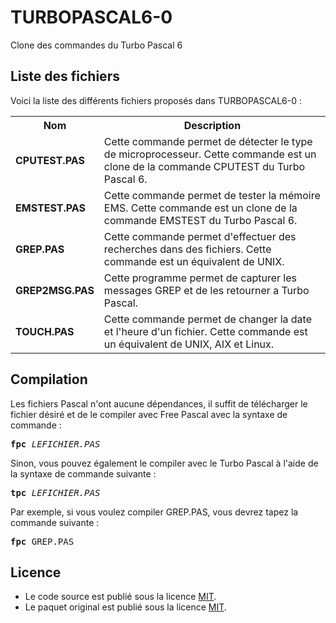 # TURBOPASCAL6-0
Clone des commandes du Turbo Pascal 6

<h2>Liste des fichiers</h2>

Voici la liste des différents fichiers proposés dans TURBOPASCAL6-0 :

<table>
		<tr>
			<th>Nom</th>
			<th>Description</th>	
		</tr>
   <tr>
			 <td><b>CPUTEST.PAS</b></td>
			 <td>Cette commande permet de détecter le type de microprocesseur. Cette commande est un clone de la commande CPUTEST du Turbo Pascal 6.</td>
		</tr>
    <tr>
			 <td><b>EMSTEST.PAS</b></td>
			 <td>Cette commande permet de tester la mémoire EMS. Cette commande est un clone de la commande EMSTEST du Turbo Pascal 6.</td>
		</tr>	
		<tr>
			<td><b>GREP.PAS</b></td>
			<td>Cette commande permet d'effectuer des recherches dans des fichiers. Cette commande est un équivalent de UNIX.</td>
		</tr>
    <tr>
		   <td><b>GREP2MSG.PAS</b></td>
			<td>Cette programme permet de capturer les messages GREP et de les retourner a Turbo Pascal.</td>
		</tr>
     <tr>
			<td><b>TOUCH.PAS</b></td>
			<td>Cette commande permet de changer la date et l'heure d'un fichier. Cette commande est un équivalent de UNIX, AIX et Linux.</td>
	   </tr>
</table>

<h2>Compilation</h2>
	
Les fichiers Pascal n'ont aucune dépendances, il suffit de télécharger le fichier désiré et de le compiler avec Free Pascal avec la syntaxe de commande  :

<pre><b>fpc</b> <i>LEFICHIER.PAS</i></pre>
	
Sinon, vous pouvez également le compiler avec le Turbo Pascal à l'aide de la syntaxe de commande suivante :	

<pre><b>tpc</b> <i>LEFICHIER.PAS</i></pre>
	
Par exemple, si vous voulez compiler GREP.PAS, vous devrez tapez la commande suivante :

<pre><b>fpc</b> GREP.PAS</pre>

<h2>Licence</h2>
<ul>
 <li>Le code source est publié sous la licence <a href="https://github.com/gladir/TURBOPASCAL6-0/blob/main/LICENSE">MIT</a>.</li>
 <li>Le paquet original est publié sous la licence <a href="https://github.com/gladir/TURBOPASCAL6-0/blob/main/LICENSE">MIT</a>.</li>
</ul>
